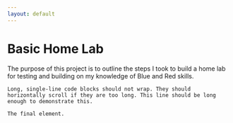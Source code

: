 ```yaml
---
layout: default
---
```



# Basic Home Lab

The purpose of this project is to outline the steps I took to build a home lab for testing and building on my knowledge of Blue and Red skills. 


```
Long, single-line code blocks should not wrap. They should horizontally scroll if they are too long. This line should be long enough to demonstrate this.
```

```
The final element.
```
